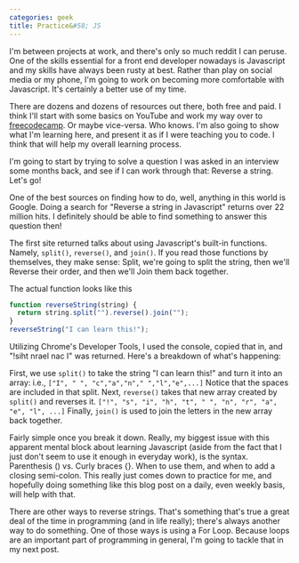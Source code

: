 ```yaml
---
categories: geek
title: Practice&#58; JS
---
```


I'm between projects at work, and there's only so much reddit I can peruse. One
of the skills essential for a front end developer nowadays is Javascript and my
skills have always been rusty at best. Rather than play on social media or my
phone, I'm going to work on becoming more comfortable with Javascript. It's
certainly a better use of my time.
<!--more-->
There are dozens and dozens of resources out there, both free and paid. I think
I'll start with some basics on YouTube and work my way over to [freecodecamp](https://freecodecamp.org). Or maybe vice-versa. Who knows. I'm also going to show what I'm learning here, and present it as if I were teaching you to code. I think that will help my overall
learning process.

I'm going to start by trying to solve a question I was asked in an interview
some months back, and see if I can work through that: Reverse a string. Let's
go!

One of the best sources on finding how to do, well, anything in this world is
Google. Doing a search for "Reverse a string in Javascript" returns over 22
million hits. I definitely should be able to find something to answer this
question then!

The first site returned talks about using Javascript's built-in functions.
Namely, `split()`, `reverse()`, and `join()`. If you read those functions by
themselves, they make sense: Split, we're going to split the string, then we'll
Reverse their order, and then we'll Join them back together.

The actual function looks like this

```javascript
function reverseString(string) {
  return string.split("").reverse().join("");
}
reverseString("I can learn this!");
```

Utilizing Chrome's Developer Tools, I used the console, copied that in, and
"!siht nrael nac I" was returned. Here's a breakdown of what's happening:

First, we use `split()` to take the string "I can learn this!" and turn it into an
array: i.e., `["I", " ", "c","a","n"," ","l","e",...]` Notice that the spaces are
included in that split.
Next, `reverse()` takes that new array created by `split()` and reverses it. `["!", "s", "i", "h", "t", " ", "n", "r", "a", "e", "l", ...]`
Finally, `join()` is used to join the letters in the new array back together.

Fairly simple once you break it down. Really, my biggest issue with this
apparent mental block about learning Javascript (aside from the fact that I just
don't seem to use it enough in everyday work), is the syntax. Parenthesis () vs.
Curly braces {}. When to use them, and when to add a closing semi-colon. This
really just comes down to practice for me, and hopefully doing something like
this blog post on a daily, even weekly basis, will help with that.

There are other ways to reverse strings. That's something that's true a great
deal of the time in programming (and in life really); there's always another way
to do something. One of those ways is using a For Loop. Because loops are an
important part of programming in general, I'm going to tackle that in my next
post.
